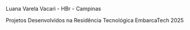 Luana Varela Vacari - HBr - Campinas

Projetos Desenvolvidos na Residência Tecnológica EmbarcaTech 2025

